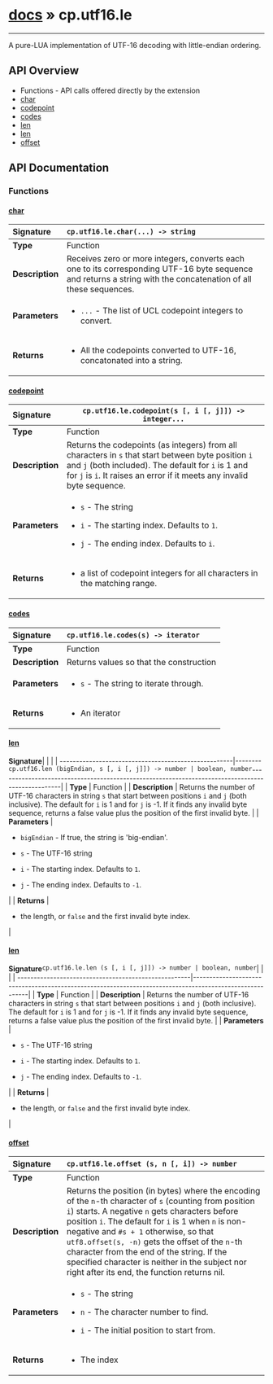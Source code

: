 # [docs](index.md) » cp.utf16.le
---

A pure-LUA implementation of UTF-16 decoding with little-endian ordering.

## API Overview
* Functions - API calls offered directly by the extension
 * [char](#char)
 * [codepoint](#codepoint)
 * [codes](#codes)
 * [len](#len)
 * [len](#len)
 * [offset](#offset)

## API Documentation

### Functions

#### [char](#char)
| <span style="float: left;">**Signature**</span> | <span style="float: left;">`cp.utf16.le.char(...) -> string` </span>                                                          |
| -----------------------------------------------------|---------------------------------------------------------------------------------------------------------|
| **Type**                                             | Function                                                                                         |
| **Description**                                      | Receives zero or more integers, converts each one to its corresponding UTF-16 byte sequence and returns a string with the concatenation of all these sequences.                                                                                         |
| **Parameters**                                       | <ul><li><code>...</code>        - The list of UCL codepoint integers to convert.</li></ul>   |
| **Returns**                                          | <ul><li>All the codepoints converted to UTF-16, concatonated into a string.</li></ul>            |

#### [codepoint](#codepoint)
| <span style="float: left;">**Signature**</span> | <span style="float: left;">`cp.utf16.le.codepoint(s [, i [, j]]) -> integer...` </span>                                                          |
| -----------------------------------------------------|---------------------------------------------------------------------------------------------------------|
| **Type**                                             | Function                                                                                         |
| **Description**                                      | Returns the codepoints (as integers) from all characters in `s` that start between byte position `i` and `j` (both included). The default for `i` is 1 and for `j` is `i`. It raises an error if it meets any invalid byte sequence.                                                                                         |
| **Parameters**                                       | <ul><li><code>s</code>              - The string</li></ul><ul><li><code>i</code>              - The starting index. Defaults to <code>1</code>.</li></ul><ul><li><code>j</code>              - The ending index. Defaults to <code>i</code>.</li></ul>   |
| **Returns**                                          | <ul><li>a list of codepoint integers for all characters in the matching range.</li></ul>            |

#### [codes](#codes)
| <span style="float: left;">**Signature**</span> | <span style="float: left;">`cp.utf16.le.codes(s) -> iterator` </span>                                                          |
| -----------------------------------------------------|---------------------------------------------------------------------------------------------------------|
| **Type**                                             | Function                                                                                         |
| **Description**                                      | Returns values so that the construction                                                                                         |
| **Parameters**                                       | <ul><li><code>s</code>              - The string to iterate through.</li></ul>   |
| **Returns**                                          | <ul><li>An iterator</li></ul>            |

#### [len](#len)
| <span style="float: left;">**Signature**</span> | <span style="float: left;">`cp.utf16.len (bigEndian, s [, i [, j]]) -> number | boolean, number` </span>                                                          |
| -----------------------------------------------------|---------------------------------------------------------------------------------------------------------|
| **Type**                                             | Function                                                                                         |
| **Description**                                      | Returns the number of UTF-16 characters in string `s` that start between positions `i` and `j` (both inclusive). The default for `i` is 1 and for `j` is -1. If it finds any invalid byte sequence, returns a false value plus the position of the first invalid byte.                                                                                         |
| **Parameters**                                       | <ul><li><code>bigEndian</code>      - If true, the string is 'big-endian'.</li></ul><ul><li><code>s</code>              - The UTF-16 string</li></ul><ul><li><code>i</code>              - The starting index. Defaults to <code>1</code>.</li></ul><ul><li><code>j</code>              - The ending index. Defaults to <code>-1</code>.</li></ul>   |
| **Returns**                                          | <ul><li>the length, or <code>false</code> and the first invalid byte index.</li></ul>            |

#### [len](#len)
| <span style="float: left;">**Signature**</span> | <span style="float: left;">`cp.utf16.le.len (s [, i [, j]]) -> number | boolean, number` </span>                                                          |
| -----------------------------------------------------|---------------------------------------------------------------------------------------------------------|
| **Type**                                             | Function                                                                                         |
| **Description**                                      | Returns the number of UTF-16 characters in string `s` that start between positions `i` and `j` (both inclusive). The default for `i` is 1 and for `j` is -1. If it finds any invalid byte sequence, returns a false value plus the position of the first invalid byte.                                                                                         |
| **Parameters**                                       | <ul><li><code>s</code>              - The UTF-16 string</li></ul><ul><li><code>i</code>              - The starting index. Defaults to <code>1</code>.</li></ul><ul><li><code>j</code>              - The ending index. Defaults to <code>-1</code>.</li></ul>   |
| **Returns**                                          | <ul><li>the length, or <code>false</code> and the first invalid byte index.</li></ul>            |

#### [offset](#offset)
| <span style="float: left;">**Signature**</span> | <span style="float: left;">`cp.utf16.le.offset (s, n [, i]) -> number` </span>                                                          |
| -----------------------------------------------------|---------------------------------------------------------------------------------------------------------|
| **Type**                                             | Function                                                                                         |
| **Description**                                      | Returns the position (in bytes) where the encoding of the `n`-th character of `s` (counting from position `i`) starts. A negative `n` gets characters before position `i`. The default for `i` is 1 when `n` is non-negative and `#s + 1` otherwise, so that `utf8.offset(s, -n)` gets the offset of the `n`-th character from the end of the string. If the specified character is neither in the subject nor right after its end, the function returns nil.                                                                                         |
| **Parameters**                                       | <ul><li><code>s</code>              - The string</li></ul><ul><li><code>n</code>              - The character number to find.</li></ul><ul><li><code>i</code>              - The initial position to start from.</li></ul>   |
| **Returns**                                          | <ul><li>The index</li></ul>            |

